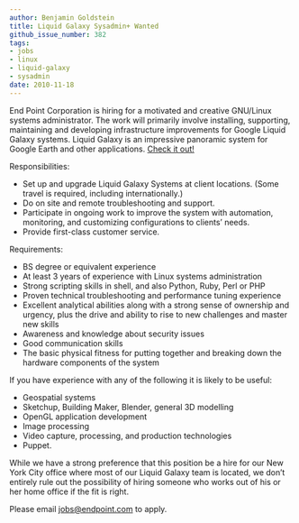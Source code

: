 ```yaml
---
author: Benjamin Goldstein
title: Liquid Galaxy Sysadmin+ Wanted
github_issue_number: 382
tags:
- jobs
- linux
- liquid-galaxy
- sysadmin
date: 2010-11-18
---
```


End Point Corporation is hiring for a motivated and creative GNU/Linux systems administrator. The work will primarily involve installing, supporting, maintaining and developing infrastructure improvements for Google Liquid Galaxy systems. Liquid Galaxy is an impressive panoramic system for Google Earth and other applications. [Check it out!](https://liquidgalaxy.endpoint.com/)

Responsibilities:

- Set up and upgrade Liquid Galaxy Systems at client locations. (Some travel is required, including internationally.)
- Do on site and remote troubleshooting and support.
- Participate in ongoing work to improve the system with automation, monitoring, and customizing configurations to clients’ needs.
- Provide first-class customer service.

Requirements:

- BS degree or equivalent experience
- At least 3 years of experience with Linux systems administration
- Strong scripting skills in shell, and also Python, Ruby, Perl or PHP
- Proven technical troubleshooting and performance tuning experience
- Excellent analytical abilities along with a strong sense of ownership and urgency, plus the drive and ability to rise to new challenges and master new skills
- Awareness and knowledge about security issues
- Good communication skills
- The basic physical fitness for putting together and breaking down the hardware components of the system

If you have experience with any of the following it is likely to be useful:

- Geospatial systems
- Sketchup, Building Maker, Blender, general 3D modelling
- OpenGL application development
- Image processing
- Video capture, processing, and production technologies
- Puppet.

While we have a strong preference that this position be a hire for our New York City office where most of our Liquid Galaxy team is located, we don’t entirely rule out the possibility of hiring someone who works out of his or her home office if the fit is right.

Please email [jobs@endpoint.com](mailto:jobs@endpoint.com) to apply.
